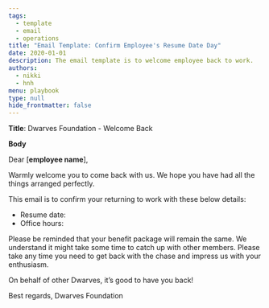 ```yaml
---
tags: 
  - template
  - email
  - operations
title: "Email Template: Confirm Employee's Resume Date Day"
date: 2020-01-01
description: The email template is to welcome employee back to work.  
authors: 
  - nikki
  - hnh
menu: playbook
type: null
hide_frontmatter: false
---
```


**Title**: Dwarves Foundation - Welcome Back

**Body**

Dear [**employee name**],

Warmly welcome you to come back with us. We hope you have had all the things arranged perfectly.

This email is to confirm your returning to work with these below details:

- Resume date:
- Office hours:

Please be reminded that your benefit package will remain the same. We understand it might take some time to catch up with other members. Please take any time you need to get back with the chase and impress us with your enthusiasm.

On behalf of other Dwarves, it’s good to have you back!

Best regards,
Dwarves Foundation